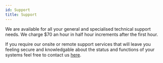 ```yaml
---
id: Support
title: Support
---
```


We are available for all your general and specialised technical support needs. We charge $70 an hour in half hour increments after the first hour.

If you require our onsite or remote support services that will leave you feeling secure and knowledgable about the status and functions of your systems feel free to contact us [here](Contact.md).
